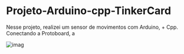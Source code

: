 # Projeto-Arduino-cpp-TinkerCard
 
  Nesse projeto, realizei um sensor de movimentos com Arduino, + Cpp. Conectando a Protoboard, a 
  
![imag](https://github.com/user-attachments/assets/a318b6ee-bb10-40b8-add4-95fb8471fec1)
